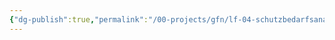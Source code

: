 ```yaml
---
{"dg-publish":true,"permalink":"/00-projects/gfn/lf-04-schutzbedarfsanalyse-im-eigenen-arbeitsbereich-durchfuehren/","tags":["inProgress","GFN/LF04"],"noteIcon":"","updated":"2024-08-16T18:42:40.468+02:00"}
---
```





